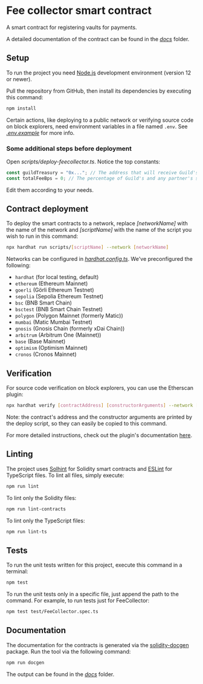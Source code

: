 # Fee collector smart contract

A smart contract for registering vaults for payments.

A detailed documentation of the contract can be found in the _[docs](docs)_ folder.

## Setup

To run the project you need [Node.js](https://nodejs.org) development environment (version 12 or newer).

Pull the repository from GitHub, then install its dependencies by executing this command:

```bash
npm install
```

Certain actions, like deploying to a public network or verifying source code on block explorers, need environment variables in a file named `.env`. See _[.env.example](.env.example)_ for more info.

### Some additional steps before deployment

Open _scripts/deploy-feecollector.ts_. Notice the top constants:

```js
const guildTreasury = "0x..."; // The address that will receive Guild's share from the funds.
const totalFeeBps = 0; // The percentage of Guild's and any partner's share expressed in basis points (e.g 500 for a 5% cut).
```

Edit them according to your needs.

## Contract deployment

To deploy the smart contracts to a network, replace _[networkName]_ with the name of the network and _[scriptName]_ with the name of the script you wish to run in this command:

```bash
npx hardhat run scripts/[scriptName] --network [networkName]
```

Networks can be configured in _[hardhat.config.ts](hardhat.config.ts)_. We've preconfigured the following:

- `hardhat` (for local testing, default)
- `ethereum` (Ethereum Mainnet)
- `goerli` (Görli Ethereum Testnet)
- `sepolia` (Sepolia Ethereum Testnet)
- `bsc` (BNB Smart Chain)
- `bsctest` (BNB Smart Chain Testnet)
- `polygon` (Polygon Mainnet (formerly Matic))
- `mumbai` (Matic Mumbai Testnet)
- `gnosis` (Gnosis Chain (formerly xDai Chain))
- `arbitrum` (Arbitrum One (Mainnet))
- `base` (Base Mainnet)
- `optimism` (Optimism Mainnet)
- `cronos` (Cronos Mainnet)

## Verification

For source code verification on block explorers, you can use the Etherscan plugin:

```bash
npx hardhat verify [contractAddress] [constructorArguments] --network [networkName]
```

Note: the contract's address and the constructor arguments are printed by the deploy script, so they can easily be copied to this command.

For more detailed instructions, check out the plugin's documentation [here](https://hardhat.org/plugins/nomiclabs-hardhat-etherscan#usage).

## Linting

The project uses [Solhint](https://github.com/protofire/solhint) for Solidity smart contracts and [ESLint](https://eslint.org) for TypeScript files. To lint all files, simply execute:

```bash
npm run lint
```

To lint only the Solidity files:

```bash
npm run lint-contracts
```

To lint only the TypeScript files:

```bash
npm run lint-ts
```

## Tests

To run the unit tests written for this project, execute this command in a terminal:

```bash
npm test
```

To run the unit tests only in a specific file, just append the path to the command. For example, to run tests just for FeeCollector:

```bash
npm test test/FeeCollector.spec.ts
```

## Documentation

The documentation for the contracts is generated via the [solidity-docgen](https://github.com/OpenZeppelin/solidity-docgen) package. Run the tool via the following command:

```bash
npm run docgen
```

The output can be found in the _[docs](docs)_ folder.
